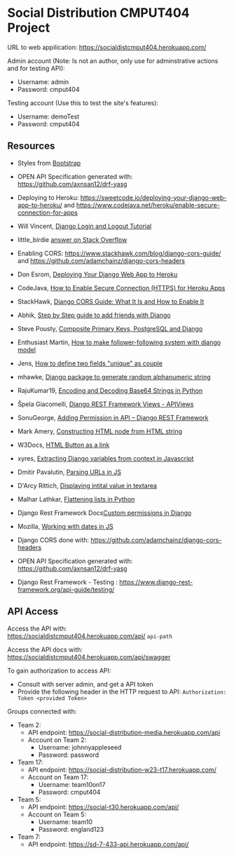 # Social Distribution CMPUT404 Project

URL to web appilication:
https://socialdistcmput404.herokuapp.com/

Admin account (Note: Is not an author, only use for adminstrative actions and for testing API):

- Username: admin
- Password: cmput404

Testing account (Use this to test the site's features):

- Username: demoTest
- Password: cmput404

## Resources

- Styles from [Bootstrap](https://getbootstrap.com/https://getbootstrap.com/)
- OPEN API Specification generated with: https://github.com/axnsan12/drf-yasg
- Deploying to Heroku: https://sweetcode.io/deploying-your-django-web-app-to-heroku/ and https://www.codejava.net/heroku/enable-secure-connection-for-apps
- Will Vincent, [Django Login and Logout Tutorial](https://learndjango.com/tutorials/django-login-and-logout-tutorial)
- little_birdie [answer on Stack Overflow](https://stackoverflow.com/questions/31601202/django-rest-framework-returns-200-ok-even-though-login-request-has-incorrect-cre)
- Enabling CORS: https://www.stackhawk.com/blog/django-cors-guide/ and https://github.com/adamchainz/django-cors-headers
- Don Esrom, [Deploying Your Django Web App to Heroku](https://sweetcode.io/deploying-your-django-web-app-to-heroku/)
- CodeJava, [How to Enable Secure Connection (HTTPS) for Heroku Apps](https://www.codejava.net/heroku/enable-secure-connection-for-apps)
- StackHawk, [Django CORS Guide: What It Is and How to Enable It](https://www.stackhawk.com/blog/django-cors-guide/)
- Abhik, [Step by Step guide to add friends with Django](https://medium.com/analytics-vidhya/add-friends-with-689a2fa4e41d)
- Steve Pousty, [Composite Primary Keys, PostgreSQL and Django](https://www.crunchydata.com/blog/composite-primary-keys-postgresql-and-django)
- Enthusiast Martin, [How to make follower-following system with django model](https://stackoverflow.com/questions/58794639/how-to-make-follower-following-system-with-django-model)
- Jens, [How to define two fields "unique" as couple](https://stackoverflow.com/questions/2201598/how-to-define-two-fields-unique-as-coupl)
- mhawke, [Django package to generate random alphanumeric string](https://stackoverflow.com/questions/25943850/django-package-to-generate-random-alphanumeric-string)
- RajuKumar19, [Encoding and Decoding Base64 Strings in Python](https://www.geeksforgeeks.org/encoding-and-decoding-base64-strings-in-python/)
- Špela Giacomelli, [Django REST Framework Views - APIViews](https://testdriven.io/blog/drf-views-part-1/)
- SonuGeorge, [Adding Permission in API – Django REST Framework](https://www.geeksforgeeks.org/adding-permission-in-api-django-rest-framework/)
- Mark Amery, [Constructing HTML node from HTML string](https://stackoverflow.com/questions/494143/creating-a-new-dom-element-from-an-html-string-using-built-in-dom-methods-or-pro/35385518#35385518)
- W3Docs, [HTML Button as a link](https://www.w3docs.com/snippets/html/how-to-create-an-html-button-that-acts-like-a-link.html)
- xyres, [Extracting Django variables from context in Javascript](https://stackoverflow.com/questions/43305020/how-to-use-the-context-variables-passed-from-django-in-javascript)
- Dmitir Pavalutin, [Parsing URLs in JS](https://dmitripavlutin.com/parse-url-javascript/)
- D'Arcy Rittich, [Displaying intital value in textarea](https://stackoverflow.com/questions/10545158/textfield-is-not-displaying-initial-value)
- Malhar Lathkar, [Flattening lists in Python](https://www.tutorialsteacher.com/articles/how-to-flatten-list-in-python)
- Django Rest Framework Docs[Custom permissions in Django](https://www.django-rest-framework.org/api-guide/permissions/#custom-permissions)
- Mozilla, [Working with dates in JS](https://developer.mozilla.org/en-US/docs/Web/JavaScript/Reference/Global_Objects/Date/)

- Django CORS done with: https://github.com/adamchainz/django-cors-headers
- OPEN API Specification generated with: https://github.com/axnsan12/drf-yasg

- Django Rest Framework - Testing : https://www.django-rest-framework.org/api-guide/testing/

## API Access

Access the API with:  
https://socialdistcmput404.herokuapp.com/api/ `api-path`

Access the API docs with:  
https://socialdistcmput404.herokuapp.com/api/swagger

To gain authorization to access API:

- Consult with server admin, and get a API token
- Provide the following header in the HTTP request to API: `Authorization: Token <provided Token>`

Groups connected with:

- Team 2:
  - API endpoint: https://social-distribution-media.herokuapp.com/api
  - Account on Team 2:
    - Username: johnnyappleseed
    - Password: password
- Team 17:
  - API endpoint: https://social-distribution-w23-t17.herokuapp.com/
  - Account on Team 17:
    - Username: team10on17
    - Password: cmput404
- Team 5:
  - API endpoint: https://social-t30.herokuapp.com/api/
  - Account on Team 5:
    - Username: team10
    - Password: england123
- Team 7:
  - API endpoint: https://sd-7-433-api.herokuapp.com/api/
